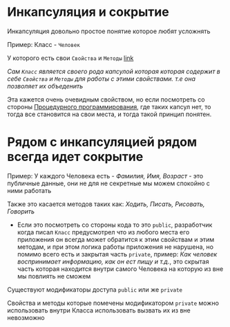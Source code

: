 # Инкапсуляция и сокрытие

Инкапсуляция довольно простое понятие которое любят усложнять

Пример:
Класс - `Человек`

У которого есть свои `Свойства` и `Методы`
[link](https://github.com/shzFas/oop/tree/main/src/%D0%9E%D0%9E%D0%9F)

*Сам `Класс` является своего рода капсулой которая которая содержит в себе `Свойства` и `Методы` для работы с этими свойствами. т.е она позволяет их объеденить* 

Эта кажется очень очевидным свойством, но если посмотреть со стороны [Процедурного программирования](https://github.com/shzFas/oop/blob/main/src/%D0%9F%D1%80%D0%BE%D1%86%D0%B5%D0%B4%D1%83%D1%80%D0%BD%D1%8B%D0%B9/index.ts), где таких капсул нет, то тогда все становится на свои места, и тогда такой принцип понятен.

# Рядом с инкапсуляцией рядом всегда идет сокрытие

Пример: У каждого Человека есть - *Фамилия, Имя, Возраст* - это публичные данные, они не для не секретные мы можем спокойно с ними работать

Также это касается методов таких как: *Ходить, Писать, Рисовать, Говорить*

* Если это посмотреть со стороны кода то это `public`, разработчик когда писал `Класс` предусмотрел что из любого места его приложения он всегда может обратится к этим свойствам и этим методам, и при этом логика работы приложения не нарушена, но помимо всего есть и закрытая часть `private`, пример: *Как человек воспринимает информацию, как он ест пищу и т.д.*, это скрытая часть которая находится внутри самого Человека на которую из вне мы повлиять не сможем

Существуют модификаторы доступа `public` или же `private`

Свойства и методы которые помечены модификатором `private` можно использовать внутри Класса использовать вызвать их из вне невозможно